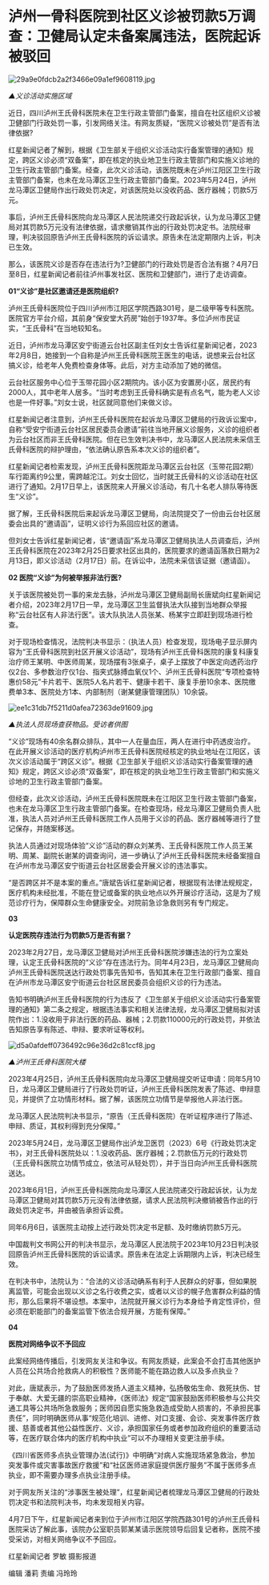 # 泸州一骨科医院到社区义诊被罚款5万调查：卫健局认定未备案属违法，医院起诉被驳回

![29a9e0fdcb2a2f3466e09a1ef9608119.jpg](https://raw.githubusercontent.com/qqhsx/qqnews_image/main/2024/04/09/泸州一骨科医院到社区义诊被罚款5万调查：卫健局认定未备案属违法，医院起诉被驳回/29a9e0fdcb2a2f3466e09a1ef9608119.jpg)

_▲义诊活动实施区域_

近日，四川泸州王氏骨科医院未在卫生行政主管部门备案，擅自在社区组织义诊被卫健部门行政处罚一事，引发网络关注。有网友质疑，“医院义诊被处罚”是否有法律依据?

红星新闻记者了解到，根据《卫生部关于组织义诊活动实行备案管理的通知》规定，跨区义诊必须“双备案”，即在核定的执业地卫生行政主管部门和实施义诊地的卫生行政主管部门备案。经查，此次义诊活动，该医院既未在泸州江阳区卫生行政主管部门备案，也未在龙马潭区卫生行政主管部门备案。2023年5月24日，泸州龙马潭区卫健局作出行政处罚决定，对该医院处以没收药品、医疗器械；罚款5万元。

事后，泸州王氏骨科医院向龙马潭区人民法院递交行政起诉状，认为龙马潭区卫健局对其罚款5万元没有法律依据，请求撤销其作出的行政处罚决定书。法院经审理，判决驳回原告泸州王氏骨科医院的诉讼请求。原告未在法定期限内上诉，判决已生效。

那么，该医院义诊是否存在违法行为?卫健部门的行政处罚是否合法有据？4月7日至8日，红星新闻记者前往泸州事发社区、医院和卫健部门，进行了走访调查。

**01“义诊”是社区邀请还是医院组织?**

泸州王氏骨科医院位于四川泸州市江阳区学院西路301号，是二级甲等专科医院。医院官方平台介绍，其前身“保安堂大药房”始创于1937年。多位泸州市民证实，“王氏骨科”在当地较知名。

近日，泸州市龙马潭区安宁街道云台社区副主任刘女士告诉红星新闻记者，2023年2月8日，她接到一个自称是泸州王氏骨科医院王医生的电话，说想来云台社区搞义诊，给老年人免费检查身体等。此后，对方主动添加了她的微信。

云台社区服务中心位于玉带花园小区2期院内。该小区为安置房小区，居民约有2000人，其中老年人居多。“当时考虑到王氏骨科确实是有点名气，能为老人义诊也是一件好事。”刘女士说，社区就同意他们来做义诊。

红星新闻记者注意到，泸州王氏骨科医院在起诉龙马潭区卫健局的行政诉讼案中，自称“受安宁街道云台社区居民委员会邀请”前往当地开展义诊服务，义诊的组织者为云台社区而非王氏骨科医院。但在已生效判决书中，龙马潭区人民法院未采信王氏骨科医院的辩护理由，“依法确认原告系本次义诊的组织者”。

红星新闻记者检索发现，泸州王氏骨科医院距龙马潭区云台社区（玉带花园2期）车行距离约9公里，需跨越沱江。刘女士回忆，当时就王氏骨科的义诊活动在社区进行了通知。2月17日早上，该医院来人开展义诊活动，有几十名老人排队等待医生“义诊”。

据了解，王氏骨科医院后来起诉龙马潭区卫健局，向法院提交了一份由云台社区居委会出具的“邀请函”，证明义诊行为系回应社区的邀请。

但刘女士告诉红星新闻记者，该“邀请函”系龙马潭区卫健局执法人员调查后，泸州王氏骨科医院在2023年2月25日要求社区出具的，医院要求的邀请函落款日期为2月13日，即义诊活动（2月17日）前。在诉讼中，法院未采信该证据（邀请函）。

**02 医院“义诊”为何被举报非法行医?**

关于该医院被处罚一事的来龙去脉，泸州龙马潭区卫健局副局长唐斌向红星新闻记者介绍，2023年2月17日一早，龙马潭区卫生监督执法大队接到当地群众举报称“云台社区有人非法行医”。该大队执法人员张某、杨某宇立即赶到现场进行检查。

对于现场检查情况，法院判决书显示：（执法人员）检查发现，现场电子显示屏内容为“王氏骨科医院到社区开展义诊活动”，现场有泸州王氏骨科医院的康复科康复治疗师王某明、中医师周某，现场摆有3张桌子，桌子上摆放了中医定向透药治疗仪2台、多参数治疗仪1台、指夹式脉搏血氧仪1个、泸州王氏骨科医院“专项检查特惠价58元”卡片若干、医院5人名片若干、健康卡若干、康复手册10余本、医院缴费单3本、医院处方1本、内部制剂（谢某健康管理团队）10余袋。

![ee1c31db7f5211d0afea72363de91609.jpg](https://raw.githubusercontent.com/qqhsx/qqnews_image/main/2024/04/09/泸州一骨科医院到社区义诊被罚款5万调查：卫健局认定未备案属违法，医院起诉被驳回/ee1c31db7f5211d0afea72363de91609.jpg)

_▲执法人员现场查获物品。受访者供图_

“义诊”现场有40余名群众排队，其中一人在量血压，两人在进行中药透皮治疗。在此开展义诊活动的医疗机构泸州市王氏骨科医院经核定的执业地址在江阳区，该次义诊活动属于“跨区义诊”。根据《卫生部关于组织义诊活动实行备案管理的通知》规定，跨区义诊必须“双备案”，即在核定的执业地卫生行政主管部门和实施义诊地的卫生行政主管部门备案。

但经查，此次义诊活动，泸州王氏骨科医院既未在江阳区卫生行政主管部门备案，也未在龙马潭区卫生行政主管部门备案。在检查现场，经龙马潭区卫健局负责人批准，执法人员对泸州王氏骨科医院工作人员用于义诊的药品、医疗器械等进行了登记保存，并随案移送。

执法人员通过对现场体验“义诊”活动的群众刘某秀、王氏骨科医院工作人员王某明、周某、副院长谢某的调查询问，进一步确认了泸州王氏骨科医院未经备案擅自在泸州市龙马潭区安宁街道云台社区居委会开展义诊的违法事实。

“是否跨区并不是本案的重点。”唐斌告诉红星新闻记者，根据现有法律法规规定，医疗机构未经批准，不能在登记或备案的执业地点以外开展诊疗活动，这是为了规范诊疗行为，保障群众生命健康安全。对院前急诊急救则另有专门规定。

**03**

**认定医院存违法行为罚款5万是否有据？**

2023年2月27日，龙马潭区卫健局对泸州王氏骨科医院涉嫌违法的行为立案处理，认定王氏骨科医院的“义诊”存在违法行为。同年4月23日，龙马潭区卫健局向泸州王氏骨科医院送达行政处罚事先告知书，告知其未在卫生行政部门备案、擅自在泸州市龙马潭区安宁街道云台社区居民委员会组织义诊的行为违法。

告知书明确泸州王氏骨科医院的行为违反了《卫生部关于组织义诊活动实行备案管理的通知》第二条之规定，根据违法事实和相关法律法规，龙马潭区卫健局拟对该院作出：1.没收用于非法行医的药品、器械；2.罚款110000元的行政处罚，并依法告知原告享有陈述、申辩、要求听证等权利。

![d5a0afdeff0736492c96e36d2c81ccf8.jpg](https://raw.githubusercontent.com/qqhsx/qqnews_image/main/2024/04/09/泸州一骨科医院到社区义诊被罚款5万调查：卫健局认定未备案属违法，医院起诉被驳回/d5a0afdeff0736492c96e36d2c81ccf8.jpg)

_▲泸州王氏骨科医院大楼_

2023年4月25日，泸州王氏骨科医院向龙马潭区卫健局提交听证申请：同年5月10日，龙马潭区卫健局进行了行政处罚听证，泸州王氏骨科医院发表了陈述、申辩意见，并提供了立功情形材料。据了解，该医院立功情节是举报他人非法行医。

龙马潭区人民法院判决书显示，“原告（王氏骨科医院）在听证程序进行了陈述、申辩、质证，其权利得到充分保障。”

2023年5月24日，龙马潭区卫健局作出泸龙卫医罚（2023）6号《行政处罚决定书》，对王氏骨科医院处以：1.没收药品、医疗器械；2.罚款伍万元的行政处罚（王氏骨科医院立功情节成立，依法可从轻处罚），并于当日向泸州王氏骨科医院送达。

2023年6月1日，泸州王氏骨科医院向龙马潭区人民法院递交行政起诉状，认为龙马潭区卫健局对其罚款5万元没有法律依据，请求人民法院判决撤销被告作出的行政处罚决定书，并由被告承担诉讼费。

同年6月6日，该医院主动按上述行政处罚决定书足额、及时缴纳罚款5万元。

中国裁判文书网公开的判决书显示，龙马潭区人民法院于2023年10月23日判决驳回原告泸州王氏骨科医院的诉讼请求。原告未在法定上诉期限内上诉，判决已经生效。

在判决书中，法院认为：“合法的义诊活动确系有利于人民群众的好事，但如果脱离监管，可能会出现以义诊之名行收费之实，或者以义诊的幌子危害群众利益的情形，那么后果将不堪设想。本案中，法院就开展义诊行为本身给予肯定性评价，但必须在职能部门的备案监管下依法合规开展，方能有保障。”

**04**

**医院对网络争议不予回应**

此案经网络传播后，引发网友关注和争议。有网友质疑，此案会不会打击其他医护人员在公共场合抢救病人的积极性？医师能不能在路边救人以及多点执业？

对此，唐斌表示，为了鼓励医师发扬人道主义精神，弘扬敬佑生命、救死扶伤、甘于奉献、大爱无疆的崇高职业精神，《医师法》规定“国家鼓励医师积极参与公共交通工具等公共场所急救服务；医师因自愿实施急救造成受助人损害的，不承担民事责任”，同时明确医师从事“规范化培训、进修、对口支援、会诊、突发事件医疗救援、慈善或者其他公益性医疗、义诊，承担国家任务或者参加政府组织的重要活动等，在医疗联合体内的医疗机构中执业”可以不办理相关变更注册手续。

《四川省医师多点执业管理办法(试行)》中明确“对病人实施现场紧急救治，参加突发事件或灾害事故医疗救援”和“社区医师进家庭提供医疗服务”不属于医师多点执业，即不需要办理多点执业注册手续。

对于网友所关注的“涉事医生被处理”，红星新闻记者梳理龙马潭区卫健局的行政处罚决定书和法院判决书，均未发现相关内容。

4月7日下午，红星新闻记者来到位于泸州市江阳区学院西路301号的泸州王氏骨科医院采访了解此事，该院办公室职员郭某某请示医院领导后回复记者称，医院不接受采访，对相关网络争议不予回应。

红星新闻记者 罗敏 摄影报道

编辑 潘莉 责编 冯玲玲

